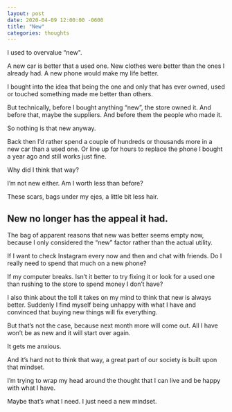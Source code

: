 ```yaml
---
layout: post
date: 2020-04-09 12:00:00 -0600
title: "New"
categories: thoughts
---
```


I used to overvalue “new".

A new car is better that a used one. New clothes were better than the ones I already had. A new phone would make my life better.

I bought into the idea that being the one and only that has ever owned, used or touched something made me better than others.

But technically, before I bought anything “new”, the store owned it. And before that,  maybe the suppliers. And before them the people who made it.

So nothing is that new anyway.

Back then I’d rather spend a couple of hundreds or thousands more in a new car than a used one. Or line up for hours to replace the phone I bought a year ago and still works just fine.

Why did I think that way?

I’m not new either. Am I worth less than before?

These scars, bags under my ejes, a little bit less hair.

## New no longer has the appeal it had.

The bag of apparent reasons that new was better seems empty now, because I only considered the “new” factor rather than the actual utility.

If I want to check Instagram every now and then and chat with friends. Do I really need to spend that much on a new phone?

If my computer breaks. Isn’t it better to try fixing it or look for a used one than rushing to the store to spend money I don’t have?

I also think about the toll it takes on my mind to think that new is always better. Suddenly I find myself being unhappy with what I have and convinced that buying new things will fix everything.

But that’s not the case, because next month more will come out. All I have won’t be as new and it will start over again.

It gets me anxious.

And it’s hard not to think that way, a great part of our society is built upon that mindset.

I’m trying to wrap my head around the thought that I can live and be happy with what I have.

Maybe that’s what I need. I just need a new mindset.
